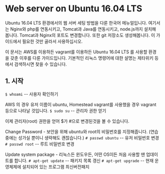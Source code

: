 # Web server on Ubuntu 16.04 LTS

Ubuntu 16.04 LTS 환경에서의 웹 서버 세팅 방법을 다룬 한국어 메뉴얼입니다. 여기서는 Nginx와 php를 연동시키고, Tomcat과 Java를 연동시키고, node.js까지 설치해 봅니다. Tomcat과 Nginx의 포트도 변경합니다. 또한 git 저장소도 생성해봅니다. 이 가이드에서 필요한 것만 골라서 사용하십시오.

이 문서는 AWS를 이용하든 vagrant를 이용하든 Ubuntu 16.04 LTS 를 사용할 환경을 갖춘 이후를 다룬 가이드입니다. 기본적인 리눅스 명령어에 대한 설명는 제타위키 등에서 검색하시면 찾을 수 있습니다.

## 1. 시작

`$ whoami` -- 사용자 확인하기

AWS 의 경우 유저 이름이 ubuntu,  Homestead vagrant를 사용했을 경우 vagrant 등으로 나타날 것입니다.
`$ sudo su` -- 관리자 권한 얻기

이제 관리자(root) 권한을 얻어 $가 #으로 변경된것을 볼 수 있습니다.

Change Password - 보안을 위해 ubuntu와 root의 비밀번호를 지정해줍니다. (연습중에는 성가실 뿐이니 생략해도 괜찮습니다.)
`# passwd ubuntu` -- 유저 비밀번호 변경
`# passwd root` -- 루트 비밀번호 변경

Update system package - 리눅스든 윈도우든, 어떤 OS이든 처음 사용할 땐 업데이트를 합니다.
`# apt-get update` -- 패키지 목록 갱신
`# apt-get upgrade` -- 현재 운영체제에 설치되어 있는 프로그램 최신버전패치


